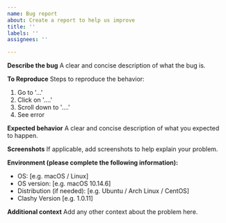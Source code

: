 ```yaml
---
name: Bug report
about: Create a report to help us improve
title: ''
labels: ''
assignees: ''

---
```


**Describe the bug**
A clear and concise description of what the bug is.

**To Reproduce**
Steps to reproduce the behavior:
1. Go to '...'
2. Click on '....'
3. Scroll down to '....'
4. See error

**Expected behavior**
A clear and concise description of what you expected to happen.

**Screenshots**
If applicable, add screenshots to help explain your problem.

**Environment (please complete the following information):**
 - OS: [e.g. macOS / Linux]
 - OS version: [e.g. macOS 10.14.6]
 - Distribution (if needed): [e.g. Ubuntu / Arch Linux / CentOS]
 - Clashy Version [e.g. 1.0.11]


**Additional context**
Add any other context about the problem here.
